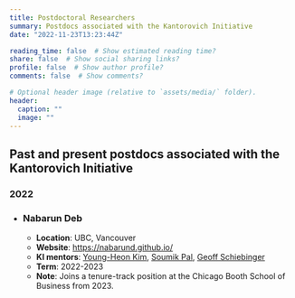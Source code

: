 ```yaml
---
title: Postdoctoral Researchers
summary: Postdocs associated with the Kantorovich Initiative
date: "2022-11-23T13:23:44Z"

reading_time: false  # Show estimated reading time?
share: false  # Show social sharing links?
profile: false  # Show author profile?
comments: false  # Show comments?

# Optional header image (relative to `assets/media/` folder).
header:
  caption: ""
  image: ""
---
```

## Past and present postdocs associated with the Kantorovich Initiative

### 2022

* ### Nabarun Deb
  - **Location**: UBC, Vancouver
  - **Website**: https://nabarund.github.io/
  - **KI mentors**: [Young-Heon Kim](/authors/yhkim), [Soumik Pal](/authors/soumik), [Geoff Schiebinger](/authors/schiebinger)
  - **Term**: 2022-2023
  - **Note**: Joins a tenure-track position at the Chicago Booth School of Business from 2023. 

 

